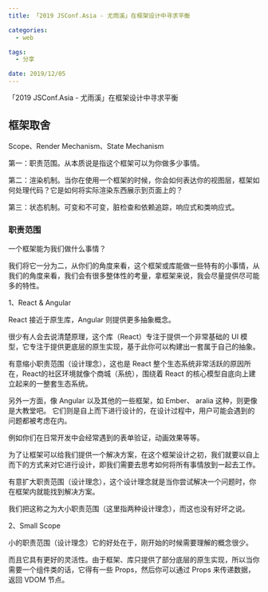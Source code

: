 ```yaml
---
title: 「2019 JSConf.Asia - 尤雨溪」在框架设计中寻求平衡

categories:
  - web

tags:
  - 分享

date: 2019/12/05
---
```


「2019 JSConf.Asia - 尤雨溪」在框架设计中寻求平衡

<!-- more -->

## 框架取舍

Scope、Render Mechanism、State Mechanism

第一：职责范围。从本质说是指这个框架可以为你做多少事情。

第二：渲染机制。当你在使用一个框架的时候，你会如何表达你的视图层，框架如何处理代码？它是如何将实际渲染东西展示到页面上的？

第三：状态机制。可变和不可变，脏检查和依赖追踪，响应式和类响应式。

### 职责范围

一个框架能为我们做什么事情？

我们将它一分为二，从你们的角度来看，这个框架或库能做一些特有的小事情，从我们的角度来看，我们会有很多整体性的考量，拿框架来说，我会尽量提供尽可能多的特性。

1、React & Angular

React 接近于原生库，Angular 则提供更多抽象概念。

很少有人会去说清楚原理，这个库（React）专注于提供一个非常基础的 UI 模型，它专注于提供更底层的原生实现，基于此你可以构建出一套属于自己的抽象。

有意缩小职责范围（设计理念），这也是 React 整个生态系统非常活跃的原因所在，React的社区环境就像个商城（系统），围绕着 React 的核心模型自底向上建立起来的一整套生态系统。

另外一方面，像 Angular 以及其他的一些框架，如 Ember、 aralia 这种，则更像是大教堂吧。
它们则是自上而下进行设计的，在设计过程中，用户可能会遇到的问题都被考虑在内。

例如你们在日常开发中会经常遇到的表单验证，动画效果等等。

为了让框架可以给我们提供一个解决方案，在这个框架设计之初，我们就要以自上而下的方式来对它进行设计，即我们需要去思考如何将所有事情放到一起去工作。

有意扩大职责范围（设计理念），这个设计理念就是当你尝试解决一个问题时，你在框架内就能找到解决方案。

我们把这称之为大小职责范围（这里指两种设计理念），而这也没有好坏之说。

2、Small Scope

小的职责范围（设计理念）它的好处在于，刚开始的时候需要理解的概念很少。

而且它具有更好的灵活性。由于框架、库只提供了部分底层的原生实现，所以当你需要一个组件类的话，它得有一些 Props，然后你可以通过 Props 来传递数据，返回 VDOM 节点。
